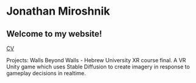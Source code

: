 # Jonathan Miroshnik
## Welcome to my website!

[CV](https://jonathanmiroshnik.github.io/JonathanMiroshnikResume.pdf)

Projects:
Walls Beyond Walls - Hebrew University XR course final. A VR Unity game which uses Stable Diffusion to create imagery in response to gameplay decisions in realtime.
